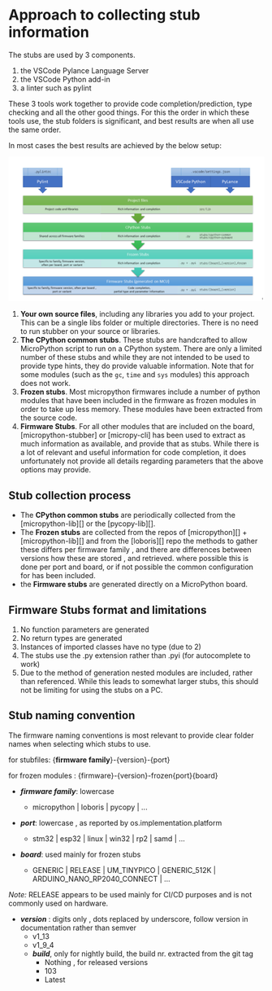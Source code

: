 #  Approach to collecting stub information

The stubs are used by 3 components.

  1. the VSCode Pylance Language Server
  2. the VSCode Python add-in
  3. a linter such as pylint

These 3 tools work together to provide code completion/prediction, type checking and all the other good things.
For this the order in which these tools use, the stub folders is significant, and best results are when all use the same order. 

In most cases the best results are achieved by the below setup:  

![stub processing order](./img/stuborder_pylance.png)

 1. **Your own source files**, including any libraries you add to your project.
 This can be a single libs folder or multiple directories.
 There is no need to run stubber on your source or libraries.
 2. **The CPython common stubs**. These stubs are handcrafted to allow MicroPython script to run on a CPython system.
 There are only a limited number of these stubs and while they are not intended to be used to provide type hints, they do provide valuable information. 
Note that for some modules (such as the  `gc`, `time`  and `sys` modules) this approach does not work. 
 3. **Frozen stubs**. Most micropython firmwares include a number of python modules that have been included in the firmware as frozen modules in order to take up less memory.
 These modules have been extracted from the source code. 
 4. **Firmware Stubs**. For all other modules that are included on the board, [micropython-stubber] or [micropy-cli] has been used to extract as much information as available, and provide that as stubs. While there is a lot of relevant and useful information for code completion, it does unfortunately not provide all details regarding parameters that the above options may provide.

##  Stub collection process 

* The **CPython common stubs** are periodically collected from the [micropython-lib][] or the [pycopy-lib][].
* The **Frozen stubs** are collected from the repos of [micropython][] + [micropython-lib][] and from the [loboris][] repo
  the methods to gather these differs per firmware family , and there are differences between versions how these are stored , and retrieved.
  where possible this is done per port and board,  or if not possible the common configuration for has been included.
* the **Firmware stubs** are generated directly on a MicroPython board.



##  Firmware Stubs format and limitations 

1. No function parameters are generated 
2. No return types are generated 
3. Instances of imported classes have no type (due to 2)
4. The stubs use the .py extension rather than .pyi (for autocomplete to work) 
5. Due to the method of generation nested modules are included, rather than referenced. While this leads to somewhat larger stubs, this should not be limiting for using the stubs on a PC.  

##  Stub  naming convention 

The firmware naming conventions is most relevant to provide clear folder names when selecting which stubs to use.

for stubfiles: {**firmware family**}-{version}-{port}

for frozen modules : {firmware}-{version}-frozen\{port}\{board}

* ***firmware family***: lowercase 
  * micropython | loboris | pycopy | ...
* ***port***: lowercase , as reported by os.implementation.platform 
  * stm32 | esp32 | linux | win32 | rp2 | samd | ...

* ***board***: used mainly for frozen stubs
  * GENERIC | RELEASE | UM_TINYPICO | GENERIC_512K |  ARDUINO_NANO_RP2040_CONNECT | ...
  
_Note:_ RELEASE appears to be used mainly for CI/CD purposes and is not commonly used on hardware.
  
* ***version*** : digits only , dots replaced by underscore, follow version in documentation rather than semver 
  * v1_13
  * v1_9_4
  * ***build***, only for nightly build, the build nr. extracted from the git tag 
    * Nothing , for released versions
    * 103 
    * Latest

